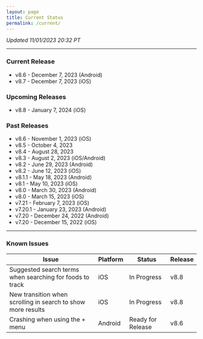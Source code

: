 ```yaml
---
layout: page
title: Current Status
permalink: /current/
---
```


_Updated 11/01/2023 20:32 PT_


***

### Current Release
- v8.6    - December 7, 2023 (Android)
- v8.7    - December 7, 2023 (iOS)

### Upcoming Releases
- v8.8    - January 7, 2024 (iOS)
 
### Past Releases
- v8.6    - November 1, 2023 (iOS)
- v8.5    - October 4, 2023
- v8.4    - August 28, 2023
- v8.3    - August 2, 2023 (iOS/Android)
- v8.2    - June 29, 2023 (Android)
- v8.2    - June 12, 2023 (iOS)
- v8.1.1  - May 18, 2023 (Android)
- v8.1    - May 10, 2023 (iOS)
- v8.0    - March 30, 2023 (Android)
- v8.0    - March 15, 2023 (iOS)
- v7.21   - February 7, 2023 (iOS)
- v7.20.1 - January 23, 2023 (Android)
- v7.20   - December 24, 2022 (Android)
- v7.20   - December 15, 2022 (iOS)


***

### Known Issues

|Issue                          |Platform   | Status    | Release           |
| ---                           | ---       | ---       | ---               |
|Suggested search terms when searching for foods to track |iOS |In Progress| v8.8|
|New transition when scrolling in search to show more results |iOS |In Progress| v8.8|
|Crashing when using the + menu |Android |Ready for Release | v8.6|
